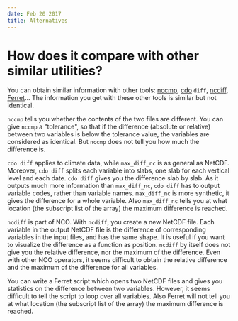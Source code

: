 ```yaml
---
date: Feb 20 2017
title: Alternatives
---
```


How does it compare with other similar utilities?
===

You can obtain similar information with other tools:
[nccmp](https://gitlab.com/remikz/nccmp),
[cdo](https://code.zmaw.de/projects/cdo) `diff`,
[ncdiff](http://nco.sourceforge.net/nco.html#ncbo-netCDF-Binary-Operator),
[Ferret](https://ferret.pmel.noaa.gov/Ferret)... The information you
get with these other tools is similar but not identical.

`nccmp` tells you whether the contents of the two files are different.
You can give `nccmp` a "tolerance", so that if the difference
(absolute or relative) between two variables is below the tolerance
value, the variables are considered as identical. But `nccmp` does not
tell you how much the difference is.

`cdo diff` applies to climate data, while `max_diff_nc` is as general as
NetCDF. Moreover, `cdo diff` splits each variable into slabs, one slab
for each vertical level and each date. `cdo diff` gives you the
difference slab by slab. As it outputs much more information than
`max_diff_nc`, `cdo diff` has to output variable codes, rather than
variable names. `max_diff_nc` is more synthetic, it gives the difference
for a whole variable. Also `max_diff_nc` tells you at what location (the
subscript list of the array) the maximum difference is reached.

`ncdiff` is part of NCO. With `ncdiff`, you create a new NetCDF file.
Each variable in the output NetCDF file is the difference of
corresponding variables in the input files, and has the same shape. It
is useful if you want to visualize the difference as a function as
position. `ncdiff` by itself does not give you the relative difference,
nor the maximum of the difference. Even with other NCO operators, it
seems difficult to obtain the relative difference and the maximum of the
difference for all variables.

You can write a Ferret script which opens two NetCDF files and gives you
statistics on the difference between two variables. However, it seems
difficult to tell the script to loop over all variables. Also Ferret
will not tell you at what location (the subscript list of the array) the
maximum difference is reached.
